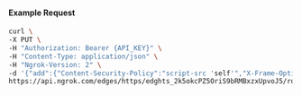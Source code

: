 <!-- Code generated for API Clients. DO NOT EDIT. -->

#### Example Request

```bash
curl \
-X PUT \
-H "Authorization: Bearer {API_KEY}" \
-H "Content-Type: application/json" \
-H "Ngrok-Version: 2" \
-d '{"add":{"Content-Security-Policy":"script-src 'self'","X-Frame-Options":"DENY"},"enabled":true}' \
https://api.ngrok.com/edges/https/edghts_2k5okcPZ5OriS9bRMBxzxUpvoJ5/routes/edghtsrt_2k5okfZSL1lJA5lXwf1Pllwt6eU/response_headers
```
